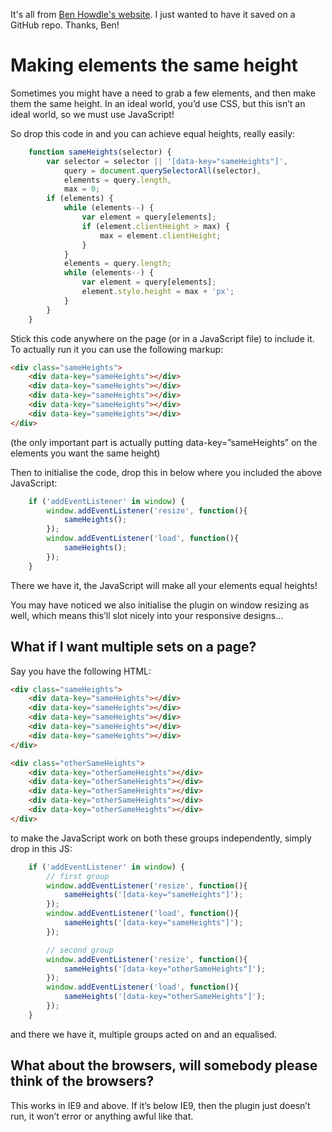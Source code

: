 It's all from [Ben Howdle's website](http://benhowdle.im/easy-peasy-equal-heights.html). I just wanted to have it saved on a GitHub repo. Thanks, Ben!

# Making elements the same height

Sometimes you might have a need to grab a few elements, and then make them the same height. In an ideal world, you’d use CSS, but this isn’t an ideal world, so we must use JavaScript!

So drop this code in and you can achieve equal heights, really easily:

```javascript
    function sameHeights(selector) {
        var selector = selector || '[data-key="sameHeights"]',
            query = document.querySelectorAll(selector),
            elements = query.length,
            max = 0;
        if (elements) {
            while (elements--) {
                var element = query[elements];
                if (element.clientHeight > max) {
                    max = element.clientHeight;
                }
            }
            elements = query.length;
            while (elements--) {
                var element = query[elements];
                element.style.height = max + 'px';
            }
        }
    }
```

Stick this code anywhere on the page (or in a JavaScript file) to include it. To actually run it you can use the following markup:

```html
<div class="sameHeights">
    <div data-key="sameHeights"></div>
    <div data-key="sameHeights"></div>
    <div data-key="sameHeights"></div>
    <div data-key="sameHeights"></div>
    <div data-key="sameHeights"></div>
</div>
```

(the only important part is actually putting data-key=”sameHeights” on the elements you want the same height)

Then to initialise the code, drop this in below where you included the above JavaScript:

```javascript
    if ('addEventListener' in window) {
        window.addEventListener('resize', function(){
            sameHeights();
        });
        window.addEventListener('load', function(){
            sameHeights();
        });
    }
```

There we have it, the JavaScript will make all your elements equal heights!

You may have noticed we also initialise the plugin on window resizing as well, which means this’ll slot nicely into your responsive designs…

## What if I want multiple sets on a page?

Say you have the following HTML:

```html
<div class="sameHeights">
    <div data-key="sameHeights"></div>
    <div data-key="sameHeights"></div>
    <div data-key="sameHeights"></div>
    <div data-key="sameHeights"></div>
    <div data-key="sameHeights"></div>
</div>

<div class="otherSameHeights">
    <div data-key="otherSameHeights"></div>
    <div data-key="otherSameHeights"></div>
    <div data-key="otherSameHeights"></div>
    <div data-key="otherSameHeights"></div>
    <div data-key="otherSameHeights"></div>
</div>
```

to make the JavaScript work on both these groups independently, simply drop in this JS:

```javascript
    if ('addEventListener' in window) {
        // first group
        window.addEventListener('resize', function(){
            sameHeights('[data-key="sameHeights"]');
        });
        window.addEventListener('load', function(){
            sameHeights('[data-key="sameHeights"]');
        });

        // second group
        window.addEventListener('resize', function(){
            sameHeights('[data-key="otherSameHeights"]');
        });
        window.addEventListener('load', function(){
            sameHeights('[data-key="otherSameHeights"]');
        });
    }
```

and there we have it, multiple groups acted on and an equalised.

## What about the browsers, will somebody please think of the browsers?

This works in IE9 and above. If it’s below IE9, then the plugin just doesn’t run, it won’t error or anything awful like that.